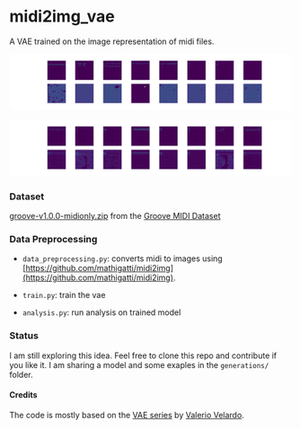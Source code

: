# midi2img_vae

A VAE trained on the image representation of midi files.

![](reconstructed_batch002.png)

![](reconstructed_batch_001.png)

### Dataset
[groove-v1.0.0-midionly.zip](groove-v1.0.0-midionly.zip) from the
[Groove MIDI Dataset](https://magenta.tensorflow.org/datasets/groove)

### Data Preprocessing
* `data_preprocessing.py`: converts midi to images using [https://github.com/mathigatti/midi2img](https://github.com/mathigatti/midi2img).

* `train.py`: train the vae

* `analysis.py`: run analysis on trained model

### Status
I am still exploring this idea. Feel free to clone this repo and contribute if you like it.
I am sharing a model and some exaples in the `generations/` folder.

#### Credits
The code is mostly based on the [VAE series](https://www.youtube.com/watch?v=Ey8IZQl_lKs&list=PL-wATfeyAMNpEyENTc-tVH5tfLGKtSWPp) by [Valerio Velardo](https://github.com/musikalkemist/generating-sound-with-neural-networks).
